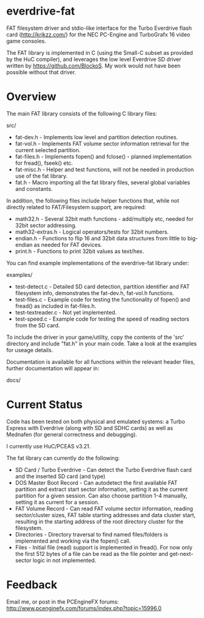 everdrive-fat
=============

FAT filesystem driver and stdio-like interface for the Turbo Everdrive flash card (http://krikzz.com/) for the NEC PC-Engine and TurboGrafx 16 video game consoles.

The FAT library is implemented in C (using the Small-C subset as provided by the HuC compiler), and leverages the low level Everdrive SD driver written by https://github.com/BlockoS. My work would not have been possible without that driver.

Overview
========

The main FAT library consists of the following C library files:

src/
* fat-dev.h - Implements low level and partition detection routines.
* fat-vol.h - Implements FAT volume sector information retrieval for the current selected partition.
* fat-files.h - Implements fopen() and fclose() - planned implementation for fread(), fseek() etc.
* fat-misc.h - Helper and test functions, will not be needed in production use of the fat library.
* fat.h - Macro importing all the fat library files, several global variables and constants.

In addition, the following files include helper functions that, while not directly related to FAT/Filesystem support, are required:

* math32.h - Several 32bit math functions - add/multiply etc, needed for 32bit sector addressing.
* math32-extras.h - Logical operators/tests for 32bit numbers.
* endian.h - Functions to flip 16 and 32bit data structures from little to big-endian as needed for FAT devices.
* print.h - Functions to print 32bit values as text/hex.

You can find example implementations of the everdrive-fat library under:

examples/
* test-detect.c - Detailed SD card detection, partition identifier and FAT filesystem info, demonstrates the fat-dev.h, fat-vol.h functions.
* test-files.c - Example code for testing the functionality of fopen() and fread() as included in fat-files.h.
* test-textreader.c - Not yet implemented.
* test-speed.c - Example code for testing the speed of reading sectors from the SD card.

To include the driver in your game/utility, copy the contents of the 'src' directory and include "fat.h" in your main code. Take a look at the examples for useage details.

Documentation is available for all functions within the relevant header files, further documentation will appear in:

docs/


Current Status
==============

Code has been tested on both physical and emulated systems: a Turbo Express with Everdrive (along with SD and SDHC cards) as well as Mednafen (for general correctness and debugging).

I currently use HuC/PCEAS v3.21.

The fat library can currently do the following:

* SD Card / Turbo Everdrive - Can detect the Turbo Everdrive flash card and the inserted SD card (and type)
* DOS Master Boot Record - Can autodetect the first available FAT partition and extract start sector information, setting it as the current partition for a given session. Can also choose partition 1-4 manually, setting it as current for a session.
* FAT Volume Record - Can read FAT volume sector information, reading sector/cluster sizes, FAT table starting addresses and data cluster start, resulting in the starting address of the root directory cluster for the filesystem.
* Directories - Directory traversal to find named files/folders is implemented and working via the fopen() call.
* Files - Initial file (read) support is implemented in fread(). For now only the first 512 bytes of a file can be read as the file pointer and get-next-sector logic in not implemented.


Feedback
========

Email me, or post in the PCEngineFX forums: http://www.pcenginefx.com/forums/index.php?topic=15996.0
